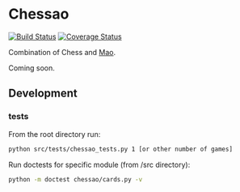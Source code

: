 # Chessao

[![Build Status](https://travis-ci.org/tadeoos/chessao.svg?branch=master)](https://travis-ci.org/tadeoos/chessao)
[![Coverage Status](https://coveralls.io/repos/github/tadeoos/chessao/badge.svg)](https://coveralls.io/github/tadeoos/chessao)

<!-- <img src="logo.png" alt="logo" style="width: 200px; border-radius: 10px; float:left; margin-right: 20px;"/> -->

Combination of Chess and [Mao](https://en.wikipedia.org/wiki/Mao_(card_game)).

Coming soon.


## Development

### tests

From the root directory run:

```bash
python src/tests/chessao_tests.py 1 [or other number of games]
```

Run doctests for specific module (from /src directory):

```bash
python -m doctest chessao/cards.py -v
```
